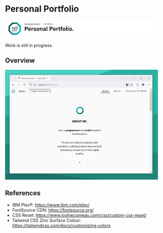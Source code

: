 # Personal Portfolio

![Banner (Decorative)](./doc/ppw-banner.png)

Work is still in progress.

## Overview

![Landing Page](./doc/ppw-home.PNG)

## References

* IBM Plex®: <https://www.ibm.com/plex/>
* FontSource CDN: <https://fontsource.org/> 
* CSS Reset: <https://www.joshwcomeau.com/css/custom-css-reset/>
* Tailwind CSS Zinc Surface Colour: <https://tailwindcss.com/docs/customizing-colors>